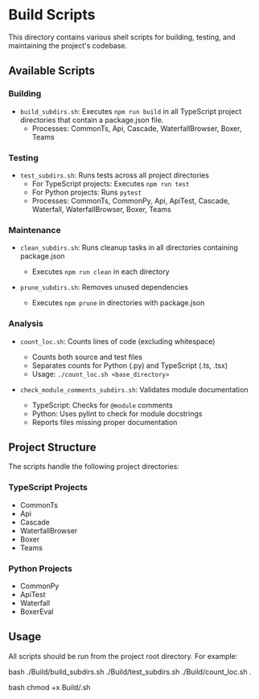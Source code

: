 # Build Scripts

This directory contains various shell scripts for building, testing, and maintaining the project's codebase.

## Available Scripts

### Building
- `build_subdirs.sh`: Executes `npm run build` in all TypeScript project directories that contain a package.json file.
  - Processes: CommonTs, Api, Cascade, WaterfallBrowser, Boxer, Teams

### Testing
- `test_subdirs.sh`: Runs tests across all project directories
  - For TypeScript projects: Executes `npm run test`
  - For Python projects: Runs `pytest`
  - Processes: CommonTs, CommonPy, Api, ApiTest, Cascade, Waterfall, WaterfallBrowser, Boxer, Teams

### Maintenance
- `clean_subdirs.sh`: Runs cleanup tasks in all directories containing package.json
  - Executes `npm run clean` in each directory
  
- `prune_subdirs.sh`: Removes unused dependencies
  - Executes `npm prune` in directories with package.json

### Analysis
- `count_loc.sh`: Counts lines of code (excluding whitespace)
  - Counts both source and test files
  - Separates counts for Python (.py) and TypeScript (.ts, .tsx)
  - Usage: `./count_loc.sh <base_directory>`

- `check_module_comments_subdirs.sh`: Validates module documentation
  - TypeScript: Checks for `@module` comments
  - Python: Uses pylint to check for module docstrings
  - Reports files missing proper documentation

## Project Structure
The scripts handle the following project directories:

### TypeScript Projects
- CommonTs
- Api
- Cascade
- WaterfallBrowser
- Boxer
- Teams

### Python Projects
- CommonPy
- ApiTest
- Waterfall
- BoxerEval

## Usage

All scripts should be run from the project root directory. For example:

bash
./Build/build_subdirs.sh
./Build/test_subdirs.sh
./Build/count_loc.sh .

bash
chmod +x Build/.sh